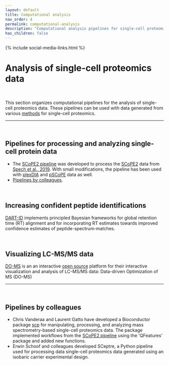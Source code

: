 ```yaml
---
layout: default
title: Computational analysis
nav_order: 4
permalink: computational-analysis
description: "Computational analysis pipelines for single-cell proteomics by mass-spectrometry"
has_children: false
---
```

{% include social-media-links.html %}

# Analysis of single-cell proteomics data

&nbsp;

This section organizes computational pipelines for the analysis of single-cell proteomics data. These pipelines can be used with data generated from various [methods](methods) for single-cell proteomics.

------------

&nbsp;


## Pipelines for processing and analyzing single-cell protein data
* The [SCoPE2 pipeline](https://github.com/SlavovLab/SCoPE2/tree/master/code) was developed to process the [SCoPE2](scope2) data from [Spech et al., 2019](Specht_et_al_2019). With small modifications, the pipeline has been used with [plexDIA](plexDIA) and [pSCoPE](pSCoPE) data as well.
* [Pipelines by colleagues](#Pipelines-by-colleagues).

&nbsp;

## Increasing confident peptide identifications
[DART-ID](https://dart-id.slavovlab.net/) implements principled Bayesian frameworks for global retention time (RT) alignment and for incorporating RT estimates towards improved confidence estimates of peptide-spectrum-matches.

&nbsp;  

## Visualizing LC-MS/MS data
[DO-MS](https://do-ms.slavovlab.net) is an an interactive [open source](https://github.com/SlavovLab/DO-MS) platform for their interactive visualization and analysis of LC-MS/MS data: Data-driven Optimization of MS (DO-MS)

---




&nbsp;



## Pipelines by colleagues
 * Chris Vanderaa and Laurent Gatto have developed a Bioconductor package [scp](http://bioconductor.org/packages/release/bioc/html/scp.html) for manipulating, processing, and analyzing mass spectrometry-based single-cell proteomics data. The package implemented workflows from the [SCoPE2 pipeline](https://doi.org/10.5281/zenodo.4339954) using the 'QFeatures' package and added new functions.
 * Erwin Schoof and colleagues developed SCeptre, a Python pipeline used for processing data single-cell proteomics data generated using an isobaric carrier experimental design.
